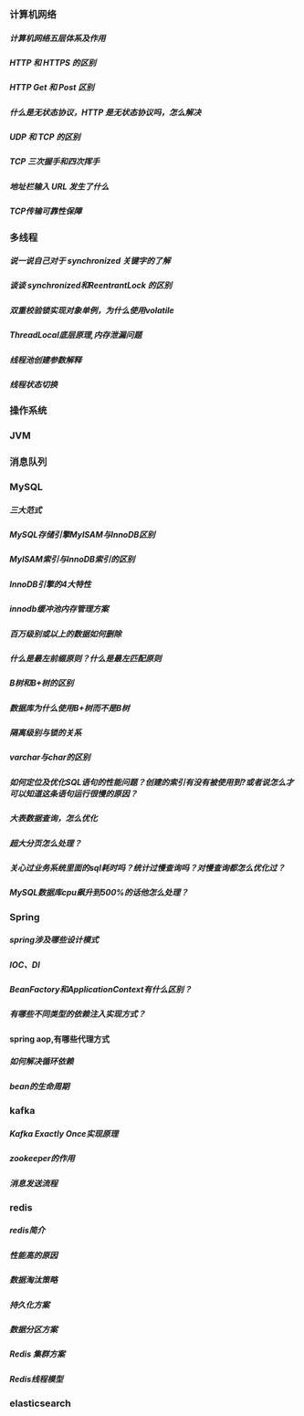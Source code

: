 ### 计算机网络

##### **计算机网络五层体系及作用**

##### **HTTP 和 HTTPS 的区别**

##### **HTTP Get 和 Post 区别**

##### **什么是无状态协议，HTTP 是无状态协议吗，怎么解决**

##### **UDP 和 TCP 的区别**

##### **TCP 三次握手和四次挥手**

##### **地址栏输入 URL 发生了什么**

##### **TCP传输可靠性保障**

### 多线程

##### 说一说自己对于 synchronized 关键字的了解

##### 谈谈 synchronized和ReentrantLock 的区别

##### **双重校验锁实现对象单例**，为什么使用volatile

##### ThreadLocal底层原理,内存泄漏问题

##### 线程池创建参数解释

##### 线程状态切换

### 操作系统

### JVM

### 消息队列

### MySQL

##### 三大范式

##### MySQL存储引擎MyISAM与InnoDB区别

##### MyISAM索引与InnoDB索引的区别

##### InnoDB引擎的4大特性

##### innodb缓冲池内存管理方案

##### 百万级别或以上的数据如何删除

##### 什么是最左前缀原则？什么是最左匹配原则

##### B树和B+树的区别

##### 数据库为什么使用B+树而不是B树

##### 隔离级别与锁的关系

##### varchar与char的区别

##### 如何定位及优化SQL语句的性能问题？创建的索引有没有被使用到?或者说怎么才可以知道这条语句运行很慢的原因？

##### 大表数据查询，怎么优化

##### 超大分页怎么处理？

##### 关心过业务系统里面的sql耗时吗？统计过慢查询吗？对慢查询都怎么优化过？

##### MySQL数据库cpu飙升到500%的话他怎么处理？

### Spring

##### spring涉及哪些设计模式

##### IOC、DI

##### BeanFactory和ApplicationContext有什么区别？

##### 有哪些不同类型的依赖注入实现方式？

**spring aop,有哪些代理方式**

##### 如何解决循环依赖

##### bean的生命周期

### kafka

##### Kafka Exactly Once实现原理

##### zookeeper的作用

##### 消息发送流程

### redis

##### redis简介

##### 性能高的原因

##### 数据淘汰策略

##### 持久化方案

##### 数据分区方案

##### Redis 集群方案

##### Redis线程模型

### elasticsearch

